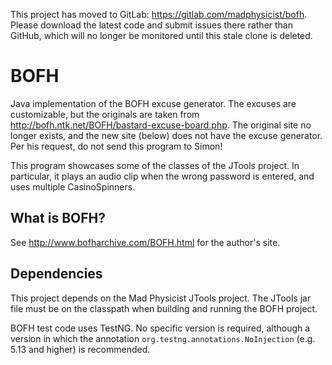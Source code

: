 This project has moved to GitLab: https://gitlab.com/madphysicist/bofh. Please download the latest code and submit issues there rather than GitHub, which will no longer be monitored until this stale clone is deleted.

BOFH
====

Java implementation of the BOFH excuse generator. The excuses are customizable, but the originals are taken from http://bofh.ntk.net/BOFH/bastard-excuse-board.php. The original site no longer exists, and the new site (below) does not have the excuse generator. Per his request, do not send this program to Simon!

This program showcases some of the classes of the JTools project. In particular, it plays an audio clip when the wrong password is entered, and uses multiple CasinoSpinners.

What is BOFH?
-------------

See http://www.bofharchive.com/BOFH.html for the author's site.

Dependencies
------------


This project depends on the Mad Physicist JTools project. The JTools jar file must be on the classpath when building and running the BOFH project.

BOFH test code uses TestNG. No specific version is required, although a version in which the annotation `org.testng.annotations.NoInjection` (e.g. 5.13 and higher) is recommended.

